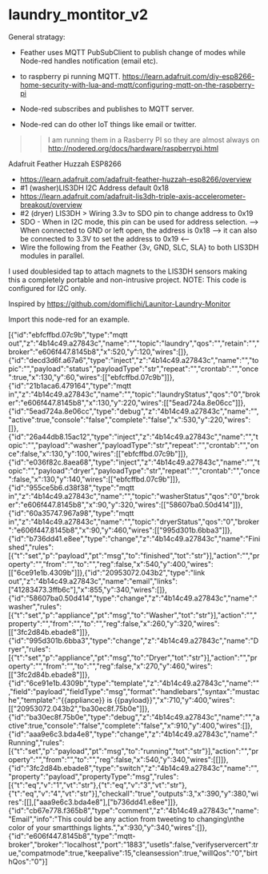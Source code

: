 # laundry_montitor_v2

General stratagy:
 * Feather uses MQTT PubSubClient to publish change of modes while Node-red handles notification (email etc).
 * to raspberry pi running MQTT.
https://learn.adafruit.com/diy-esp8266-home-security-with-lua-and-mqtt/configuring-mqtt-on-the-raspberry-pi

 * Node-red subscribes and publishes to MQTT server.
 * Node-red can do other IoT things like email or twitter.
>> I am running them in a Rasberry PI so they are almost always on
http://nodered.org/docs/hardware/raspberrypi.html
 
Adafruit Feather Huzzah ESP8266
 * https://learn.adafruit.com/adafruit-feather-huzzah-esp8266/overview
 * #1 (washer)LIS3DH I2C Address default 0x18
 * https://learn.adafruit.com/adafruit-lis3dh-triple-axis-accelerometer-breakout/overview
 * #2 (dryer) LIS3DH > Wiring 3.3v to SDO pin to change address to 0x19
 * SDO - When in I2C mode, this pin can be used for address selection. 
 --> When connected to GND or left open, the address is 0x18
 --> it can also be connected to 3.3V to set the address to 0x19 <--
 * Wire the following from the Feather {3v, GND, SLC, SLA} to both LIS3DH modules in parallel.

I used doublesided tap to attach magnets to the LIS3DH sensors making this a completely portable and non-intrusive project.
NOTE: This code is configured for I2C only.


Inspired by
https://github.com/domiflichi/Launitor-Laundry-Monitor

Import this node-red for an example.

[{"id":"ebfcffbd.07c9b","type":"mqtt out","z":"4b14c49.a27843c","name":"","topic":"laundry","qos":"","retain":"","broker":"e606f447.8145b8","x":520,"y":120,"wires":[]},{"id":"decd3d6f.a67a6","type":"inject","z":"4b14c49.a27843c","name":"","topic":"","payload":"status","payloadType":"str","repeat":"","crontab":"","once":true,"x":130,"y":60,"wires":[["ebfcffbd.07c9b"]]},{"id":"21b1aca6.479164","type":"mqtt in","z":"4b14c49.a27843c","name":"","topic":"laundryStatus","qos":"0","broker":"e606f447.8145b8","x":130,"y":220,"wires":[["5ead724a.8e06cc"]]},{"id":"5ead724a.8e06cc","type":"debug","z":"4b14c49.a27843c","name":"","active":true,"console":"false","complete":"false","x":530,"y":220,"wires":[]},{"id":"26a44db8.15ac12","type":"inject","z":"4b14c49.a27843c","name":"","topic":"","payload":"washer","payloadType":"str","repeat":"","crontab":"","once":false,"x":130,"y":100,"wires":[["ebfcffbd.07c9b"]]},{"id":"e036f82c.8aea68","type":"inject","z":"4b14c49.a27843c","name":"","topic":"","payload":"dryer","payloadType":"str","repeat":"","crontab":"","once":false,"x":130,"y":140,"wires":[["ebfcffbd.07c9b"]]},{"id":"955ce5b6.d38f38","type":"mqtt in","z":"4b14c49.a27843c","name":"","topic":"washerStatus","qos":"0","broker":"e606f447.8145b8","x":90,"y":320,"wires":[["58607ba0.50d414"]]},{"id":"60a35747.967a98","type":"mqtt in","z":"4b14c49.a27843c","name":"","topic":"dryerStatus","qos":"0","broker":"e606f447.8145b8","x":90,"y":460,"wires":[["995d301b.6bba3"]]},{"id":"b736dd41.e8ee","type":"change","z":"4b14c49.a27843c","name":"Finished","rules":[{"t":"set","p":"payload","pt":"msg","to":"finished","tot":"str"}],"action":"","property":"","from":"","to":"","reg":false,"x":540,"y":400,"wires":[["6ce91e1b.4309b"]]},{"id":"20953072.043b2","type":"link out","z":"4b14c49.a27843c","name":"email","links":["41283473.3ffb6c"],"x":855,"y":340,"wires":[]},{"id":"58607ba0.50d414","type":"change","z":"4b14c49.a27843c","name":"washer","rules":[{"t":"set","p":"appliance","pt":"msg","to":"Washer","tot":"str"}],"action":"","property":"","from":"","to":"","reg":false,"x":260,"y":320,"wires":[["3fc2d84b.ebade8"]]},{"id":"995d301b.6bba3","type":"change","z":"4b14c49.a27843c","name":"Dryer","rules":[{"t":"set","p":"appliance","pt":"msg","to":"Dryer","tot":"str"}],"action":"","property":"","from":"","to":"","reg":false,"x":270,"y":460,"wires":[["3fc2d84b.ebade8"]]},{"id":"6ce91e1b.4309b","type":"template","z":"4b14c49.a27843c","name":"","field":"payload","fieldType":"msg","format":"handlebars","syntax":"mustache","template":"{{appliance}} is {{payload}}","x":710,"y":400,"wires":[["20953072.043b2","ba30ec8f.75b0e"]]},{"id":"ba30ec8f.75b0e","type":"debug","z":"4b14c49.a27843c","name":"","active":true,"console":"false","complete":"false","x":910,"y":400,"wires":[]},{"id":"aaa9e6c3.bda4e8","type":"change","z":"4b14c49.a27843c","name":"Running","rules":[{"t":"set","p":"payload","pt":"msg","to":"running","tot":"str"}],"action":"","property":"","from":"","to":"","reg":false,"x":540,"y":340,"wires":[[]]},{"id":"3fc2d84b.ebade8","type":"switch","z":"4b14c49.a27843c","name":"","property":"payload","propertyType":"msg","rules":[{"t":"eq","v":"1","vt":"str"},{"t":"eq","v":"3","vt":"str"},{"t":"eq","v":"4","vt":"str"}],"checkall":"true","outputs":3,"x":390,"y":380,"wires":[[],["aaa9e6c3.bda4e8"],["b736dd41.e8ee"]]},{"id":"cb67e778.f365b8","type":"comment","z":"4b14c49.a27843c","name":"Email","info":"This could be any action from tweeting to changing\nthe color of your smartthings lights.","x":930,"y":340,"wires":[]},{"id":"e606f447.8145b8","type":"mqtt-broker","broker":"localhost","port":"1883","usetls":false,"verifyservercert":true,"compatmode":true,"keepalive":15,"cleansession":true,"willQos":"0","birthQos":"0"}]
